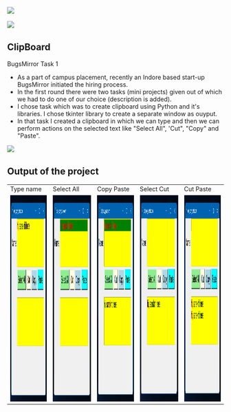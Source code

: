 <a href="LICENSE"><img src="https://img.shields.io/badge/License-MIT-purple.svg?labelColor=303030" /></a>
<br />

![](https://i.imgur.com/waxVImv.png)

## ClipBoard

BugsMirror Task 1

* As a part of campus placement, recently an Indore based start-up BugsMirror initiated the hiring process.
* In the first round there were two tasks (mini projects) given out of which we had to do one of our choice (description is added).
* I chose task which was to create clipboard using Python and it's libraries. I chose tkinter library to create a separate window as ouyput.
* In that task I created a clipboard in which we can type and then we can perform actions on the selected text like "Select All", 'Cut", "Copy" and "Paste".

![](https://i.imgur.com/waxVImv.png)

## Output of the project

<table>
  <tr>
    <td>Type name</td>
     <td>Select All</td>
     <td>Copy Paste</td>
     <td>Select Cut</td>
     <td>Cut Paste</td>
  </tr>
  <tr>
    <td><img src="Output/Type.png" width=270 height=480></td>
    <td><img src="Output/Select All.png" width=270 height=480></td>
    <td><img src="Output/Copy Paste.png" width=270 height=480></td>
    <td><img src="Output/Cut.png" width=270 height=480></td>
    <td><img src="Output/Cut Paste.png" width=270 height=480></td>
  </tr>
 </table>
